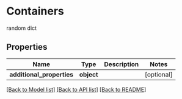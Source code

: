 # Containers

random dict
## Properties
Name | Type | Description | Notes
------------ | ------------- | ------------- | -------------
**additional_properties** | **object** |  | [optional]

[[Back to Model list]](../README.md#documentation-for-models) [[Back to API list]](../README.md#documentation-for-api-endpoints) [[Back to README]](../README.md)
